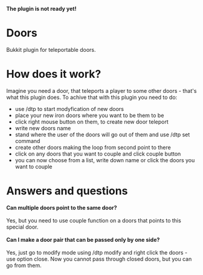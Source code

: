 <b> The plugin is not ready yet! </b>
# Doors
Bukkit plugin for teleportable doors.

# How does it work?
Imagine you need a door, that teleports a player to some other doors - that's what this plugin does.
To achive that with this plugin you need to do:
<ul>
  <li>use /dtp to start modyfication of new doors</li>
  <li>place your new iron doors where you want to be them to be</li>
  <li>click right mouse button on them, to create new door teleport</li>
  <li>write new doors name</li>
  <li>stand where the user of the doors will go out of them and use /dtp set command</li>
  <li>create other doors making the loop from second point to there</li>
  <li>click on any doors that you want to couple and click couple button</li>
  <li>you can now choose from a list, write down name or click the doors you want to couple</li>
</ul>

# Answers and questions

<b>Can multiple doors point to the same door?</b><br><br>
Yes, but you need to use couple function on a doors that points to this special door.<br><br>
<b>Can I make a door pair that can be passed only by one side?</b><br><br>
Yes, just go to modify mode using /dtp modify and right click the doors - use option close. Now you cannot pass through closed doors, but you can go from them.<br><br>
